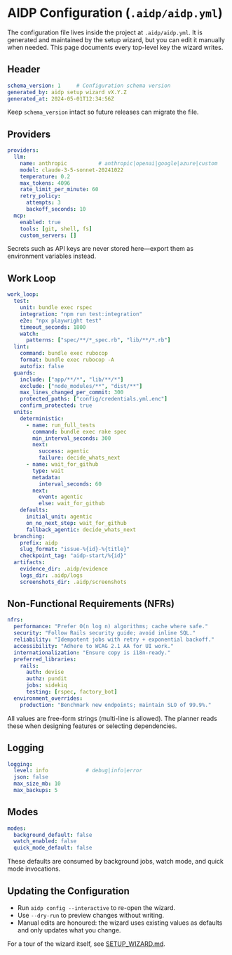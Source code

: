 # AIDP Configuration (`.aidp/aidp.yml`)

The configuration file lives inside the project at `.aidp/aidp.yml`. It is
generated and maintained by the setup wizard, but you can edit it manually when
needed. This page documents every top-level key the wizard writes.

## Header

```yaml
schema_version: 1     # Configuration schema version
generated_by: aidp setup wizard vX.Y.Z
generated_at: 2024-05-01T12:34:56Z
```

Keep `schema_version` intact so future releases can migrate the file.

## Providers

```yaml
providers:
  llm:
    name: anthropic          # anthropic|openai|google|azure|custom
    model: claude-3-5-sonnet-20241022
    temperature: 0.2
    max_tokens: 4096
    rate_limit_per_minute: 60
    retry_policy:
      attempts: 3
      backoff_seconds: 10
  mcp:
    enabled: true
    tools: [git, shell, fs]
    custom_servers: []
```

Secrets such as API keys are never stored here—export them as environment
variables instead.

## Work Loop

```yaml
work_loop:
  test:
    unit: bundle exec rspec
    integration: "npm run test:integration"
    e2e: "npx playwright test"
    timeout_seconds: 1800
    watch:
      patterns: ["spec/**/*_spec.rb", "lib/**/*.rb"]
  lint:
    command: bundle exec rubocop
    format: bundle exec rubocop -A
    autofix: false
  guards:
    include: ["app/**/*", "lib/**/*"]
    exclude: ["node_modules/**", "dist/**"]
    max_lines_changed_per_commit: 300
    protected_paths: ["config/credentials.yml.enc"]
    confirm_protected: true
  units:
    deterministic:
      - name: run_full_tests
        command: bundle exec rake spec
        min_interval_seconds: 300
        next:
          success: agentic
          failure: decide_whats_next
      - name: wait_for_github
        type: wait
        metadata:
          interval_seconds: 60
        next:
          event: agentic
          else: wait_for_github
    defaults:
      initial_unit: agentic
      on_no_next_step: wait_for_github
      fallback_agentic: decide_whats_next
  branching:
    prefix: aidp
    slug_format: "issue-%{id}-%{title}"
    checkpoint_tag: "aidp-start/%{id}"
  artifacts:
    evidence_dir: .aidp/evidence
    logs_dir: .aidp/logs
    screenshots_dir: .aidp/screenshots
```

## Non-Functional Requirements (NFRs)

```yaml
nfrs:
  performance: "Prefer O(n log n) algorithms; cache where safe."
  security: "Follow Rails security guide; avoid inline SQL."
  reliability: "Idempotent jobs with retry + exponential backoff."
  accessibility: "Adhere to WCAG 2.1 AA for UI work."
  internationalization: "Ensure copy is i18n-ready."
  preferred_libraries:
    rails:
      auth: devise
      authz: pundit
      jobs: sidekiq
      testing: [rspec, factory_bot]
  environment_overrides:
    production: "Benchmark new endpoints; maintain SLO of 99.9%."
```

All values are free-form strings (multi-line is allowed). The planner reads
these when designing features or selecting dependencies.

## Logging

```yaml
logging:
  level: info            # debug|info|error
  json: false
  max_size_mb: 10
  max_backups: 5
```

## Modes

```yaml
modes:
  background_default: false
  watch_enabled: false
  quick_mode_default: false
```

These defaults are consumed by background jobs, watch mode, and quick mode
invocations.

## Updating the Configuration

- Run `aidp config --interactive` to re-open the wizard.
- Use `--dry-run` to preview changes without writing.
- Manual edits are honoured: the wizard uses existing values as defaults and
  only updates what you change.

For a tour of the wizard itself, see [SETUP_WIZARD.md](SETUP_WIZARD.md).
